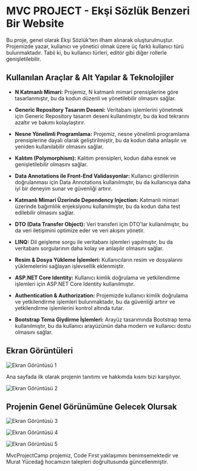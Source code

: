 # MVC PROJECT - Ekşi Sözlük Benzeri Bir Website

Bu proje, genel olarak Ekşi Sözlük'ten ilham alınarak oluşturulmuştur. Projemizde yazar, kullanıcı ve yönetici olmak üzere üç farklı kullanıcı türü bulunmaktadır. Tabii ki, bu kullanıcı türleri, editör gibi diğer rollerle genişletilebilir.

## Kullanılan Araçlar & Alt Yapılar & Teknolojiler

- **N Katmanlı Mimari:** Projemiz, N katmanlı mimari prensiplerine göre tasarlanmıştır, bu da kodun düzenli ve yönetilebilir olmasını sağlar.
  
- **Generic Repository Tasarım Deseni:** Veritabanı işlemlerini yönetmek için Generic Repository tasarım deseni kullanılmıştır, bu da kod tekrarını azaltır ve bakımı kolaylaştırır.
  
- **Nesne Yönelimli Programlama:** Projemiz, nesne yönelimli programlama prensiplerine dayalı olarak geliştirilmiştir, bu da kodun daha anlaşılır ve yeniden kullanılabilir olmasını sağlar.
  
- **Kalıtım (Polymorphism):** Kalıtım prensipleri, kodun daha esnek ve genişletilebilir olmasını sağlar.
  
- **Data Annotations ile Front-End Validasyonlar:** Kullanıcı girdilerinin doğrulanması için Data Annotations kullanılmıştır, bu da kullanıcıya daha iyi bir deneyim sunar ve güvenliği artırır.
  
- **Katmanlı Mimari Üzerinde Dependency Injection:** Katmanlı mimari üzerinde bağımlılık enjeksiyonu kullanılmıştır, bu da kodun daha test edilebilir olmasını sağlar.
  
- **DTO (Data Transfer Object):** Veri transferi için DTO'lar kullanılmıştır, bu da veri iletişimini optimize eder ve veri akışını yönetir.
  
- **LINQ:** Dil geişleme sorgu ile veritabanı işlemleri yapılmıştır, bu da veritabanı sorgularının daha kolay ve anlaşılır olmasını sağlar.
  
- **Resim & Dosya Yükleme İşlemleri:** Kullanıcıların resim ve dosyalarını yüklemelerini sağlayan işlevsellik eklenmiştir.
  
- **ASP.NET Core Identity:** Kullanıcı kimlik doğrulama ve yetkilendirme işlemleri için ASP.NET Core Identity kullanılmıştır.
  
- **Authentication & Authorization:** Projemizde kullanıcı kimlik doğrulama ve yetkilendirme işlemleri bulunmaktadır, bu da güvenliği artırır ve yetkilendirme işlemlerini kontrol altında tutar.
  
- **Bootstrap Tema Giydirme İşlemleri:** Arayüz tasarımında Bootstrap tema kullanılmıştır, bu da kullanıcı arayüzünün daha modern ve kullanıcı dostu olmasını sağlar.

## Ekran Görüntüleri

![Ekran Görüntüsü 1](https://github.com/atillakalay/MvcProjectCamp/assets/63123956/3fc6538f-bc11-4abe-9294-29091b06256d)

Ana sayfada ilk olarak projenin tanıtımı ve hakkımda kısmı bizi karşılıyor.

![Ekran Görüntüsü 2](https://github.com/atillakalay/MvcProjectCamp/assets/63123956/ffd575a2-ad5d-466f-8f9a-280201b5f637)

## Projenin Genel Görünümüne Gelecek Olursak

![Ekran Görüntüsü 3](https://github.com/atillakalay/MvcProjectCamp/assets/63123956/86867ce9-813d-4de0-8898-7ceb5a5fc2eb)

![Ekran Görüntüsü 4](https://github.com/atillakalay/MvcProjectCamp/assets/63123956/54118443-2345-4a8b-a034-3164b379264b)

![Ekran Görüntüsü 5](https://github.com/atillakalay/MvcProjectCamp/assets/63123956/5e6ad967-c31f-40ce-8d57-284cd5861d85)

MvcProjectCamp projemiz, Code First yaklaşımını benimsemektedir ve Murat Yücedağ hocamızın talepleri doğrultusunda güncellenmiştir.
